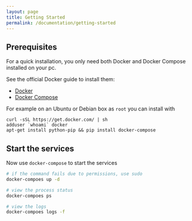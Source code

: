 ```yaml
---
layout: page
title: Getting Started
permalink: /documentation/getting-started
---
```


## Prerequisites

For a quick installation, you only need both Docker and Docker Compose installed on your pc.

See the official Docker guide to install them:

-   [Docker](https://docs.docker.com/engine/installation/linux/ubuntu/#/install-docker)
-   [Docker Compose](https://docs.docker.com/compose/install/)

For example on an Ubuntu or Debian box as `root` you can install with

```
curl -sSL https://get.docker.com/ | sh
adduser `whoami` docker
apt-get install python-pip && pip install docker-compose
```

## Start the services

Now use `docker-compose` to start the services

```bash
# if the command fails due to permissions, use sudo
docker-compoes up -d

# view the process status
docker-compoes ps

# view the logs
docker-compoes logs -f

```
